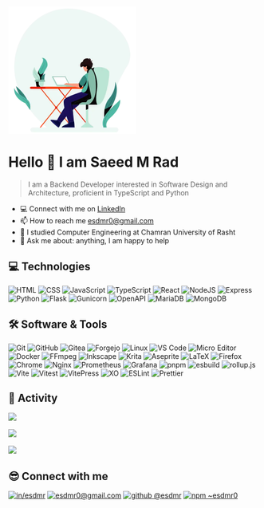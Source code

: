 <img src="header.webp" alt="" height="256" align="center">

# Hello 👋 I am Saeed M Rad

> I am a Backend Developer interested in Software Design and Architecture, proficient in TypeScript and Python

- 💻️ Connect with me on [LinkedIn](https://www.linkedin.com/in/esdmr)
- 📫 How to reach me [esdmr0@gmail.com](mailto:esdmr0@gmail.com)
- 📝 I studied Computer Engineering at Chamran University of Rasht
- 💬 Ask me about: anything, I am happy to help

## 💻 Technologies

![HTML](https://img.shields.io/badge/HTML-E34F26.svg?style=for-the-badge&logo=html5&logoColor=white)
![CSS](https://img.shields.io/badge/CSS-663399.svg?style=for-the-badge&logo=css&logoColor=white)
![JavaScript](https://img.shields.io/badge/JavaScript-F7DF1E.svg?style=for-the-badge&logo=javascript&logoColor=black)
![TypeScript](https://img.shields.io/badge/TypeScript-3178C6.svg?style=for-the-badge&logo=typescript&logoColor=white)
![React](https://img.shields.io/badge/React-61DAFB.svg?style=for-the-badge&logo=react&logoColor=black)
![NodeJS](https://img.shields.io/badge/Node.js-5FA04E.svg?style=for-the-badge&logo=nodedotjs&logoColor=white)
![Express](https://img.shields.io/badge/Express.js-000000.svg?style=for-the-badge&logo=express&logoColor=white)
![Python](https://img.shields.io/badge/Python-3776AB?style=for-the-badge&logo=python&logoColor=white)
![Flask](https://img.shields.io/badge/Flask-000000?style=for-the-badge&logo=flask&logoColor=white)
![Gunicorn](https://img.shields.io/badge/Gunicorn-499848?style=for-the-badge&logo=gunicorn&logoColor=white)
![OpenAPI](https://img.shields.io/badge/OpenAPI-6BA539?style=for-the-badge&logo=openapiinitiative&logoColor=white)
![MariaDB](https://img.shields.io/badge/MariaDB-003545?style=for-the-badge&logo=mariadb&logoColor=white)
![MongoDB](https://img.shields.io/badge/MongoDB-47A248.svg?style=for-the-badge&logo=mongodb&logoColor=white)

## 🛠️ Software & Tools

![Git](https://img.shields.io/badge/Git-F05032?style=for-the-badge&logo=git&logoColor=white)
![GitHub](https://img.shields.io/badge/GitHub-181717?style=for-the-badge&logo=github&logoColor=white)
![Gitea](https://img.shields.io/badge/Gitea-609926?style=for-the-badge&logo=gitea&logoColor=white)
![Forgejo](https://img.shields.io/badge/Forgejo-FB923C?style=for-the-badge&logo=forgejo&logoColor=black)
![Linux](https://img.shields.io/badge/Linux-FCC624?style=for-the-badge&logo=linux&logoColor=black)
![VS Code](https://img.shields.io/badge/VS_Code-2F80ED?style=for-the-badge&logo=vscodium&logoColor=white)
![Micro Editor](https://img.shields.io/badge/Micro_Editor-2E3192?style=for-the-badge&logo=microeditor&logoColor=white)
![Docker](https://img.shields.io/badge/Docker-2496ED?style=for-the-badge&logo=docker&logoColor=white)
![FFmpeg](https://img.shields.io/badge/FFmpeg-007808?style=for-the-badge&logo=ffmpeg&logoColor=white)
![Inkscape](https://img.shields.io/badge/Inkscape-000000?style=for-the-badge&logo=inkscape&logoColor=white)
![Krita](https://img.shields.io/badge/Krita-3BABFF?style=for-the-badge&logo=krita&logoColor=white)
![Aseprite](https://img.shields.io/badge/Aseprite-7D929E?style=for-the-badge&logo=aseprite&logoColor=white)
![LaTeX](https://img.shields.io/badge/LaTeX-008080?style=for-the-badge&logo=latex&logoColor=white)
![Firefox](https://img.shields.io/badge/Firefox-FF7139?style=for-the-badge&logo=firefoxbrowser&logoColor=white)
![Chrome](https://img.shields.io/badge/Chrome-4285F4?style=for-the-badge&logo=googlechrome&logoColor=white)
![Nginx](https://img.shields.io/badge/Nginx-009639?style=for-the-badge&logo=nginx&logoColor=white)
![Prometheus](https://img.shields.io/badge/Prometheus-E6522C?style=for-the-badge&logo=prometheus&logoColor=white)
![Grafana](https://img.shields.io/badge/Grafana-F46800?style=for-the-badge&logo=grafana&logoColor=white)
![pnpm](https://img.shields.io/badge/pnpm-F69220?style=for-the-badge&logo=pnpm&logoColor=white)
![esbuild](https://img.shields.io/badge/esbuild-FFCF00?style=for-the-badge&logo=esbuild&logoColor=black)
![rollup.js](https://img.shields.io/badge/rollup.js-EC4A3F?style=for-the-badge&logo=rollupdotjs&logoColor=white)
![Vite](https://img.shields.io/badge/Vite-646CFF?style=for-the-badge&logo=vite&logoColor=white)
![Vitest](https://img.shields.io/badge/Vitest-6E9F18?style=for-the-badge&logo=vitest&logoColor=white)
![VitePress](https://img.shields.io/badge/VitePress-5C73E7?style=for-the-badge&logo=vitepress&logoColor=white)
![XO](https://img.shields.io/badge/XO-5ED9C7?style=for-the-badge&logo=xo&logoColor=black)
![ESLint](https://img.shields.io/badge/ESLint-4B32C3?style=for-the-badge&logo=eslint&logoColor=white)
![Prettier](https://img.shields.io/badge/Prettier-F7B93E?style=for-the-badge&logo=prettier&logoColor=black)


## 🚥 Activity

![](https://github-readme-stats.vercel.app/api/top-langs?username=esdmr&langs_count=8&layout=compact)

![](https://github-readme-stats.vercel.app/api?username=esdmr&show_icons=true)

![](https://github-readme-activity-graph.vercel.app/graph?username=esdmr&bg_color=FFFFFF)

## 😎 Connect with me

<p align="left">
<a href="https://linkedin.com/in/esdmr/"><img src="https://www.svgrepo.com/show/448234/linkedin.svg" alt="in/esdmr" height="30" width="40" /></a>
<a href="mailto:esdmr0@gmail.com"> <img src="https://www.svgrepo.com/show/349378/gmail.svg" alt="esdmr0@gmail.com" height="30" width="40" /></a>
<a href="https://github.com/esdmr"> <img alt="github @esdmr" src="https://www.svgrepo.com/show/512317/github-142.svg" height="30" width="40" /></a>
<a href="https://www.npmjs.com/~esdmr0"> <img alt="npm ~esdmr0" src="https://www.svgrepo.com/show/452077/npm.svg" height="30" width="40" /></a>
</p>
